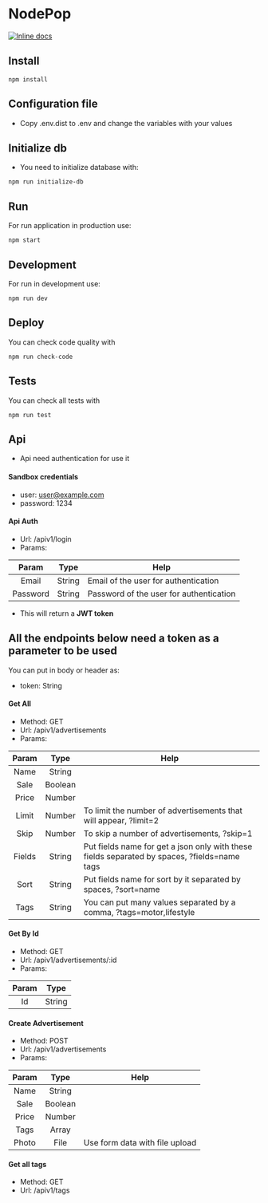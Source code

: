 # NodePop

[![Inline docs](http://inch-ci.org/github/mazetuski/06_Practica_Node_Avanzado.svg?branch=master)](http://inch-ci.org/github/mazetuski/06_Practica_Node_Avanzado)

## Install

```
npm install
```

## Configuration file

- Copy .env.dist to .env and change the variables with your values

## Initialize db

- You need to initialize database with:

```
npm run initialize-db
```

## Run

For run application in production use:

```
npm start
```

## Development

For run in development use:

```
npm run dev
```

## Deploy

You can check code quality with 

```
npm run check-code
```

## Tests

You can check all tests with 

```
npm run test
```

## Api

- Api need authentication for use it

#### Sandbox credentials

- user: user@example.com
- password: 1234

#### Api Auth

- Url: /apiv1/login
- Params:

| Param     | Type    | Help  |
| :-------: |:-------:| ----- |
| Email     | String  |  Email of the user for authentication  |
| Password  | String  |  Password of the user for authentication |

- This will return a **JWT token**

## All the endpoints below need a token as a parameter to be used

You can put in body or header as:
- token: String

#### Get All

- Method: GET
- Url: /apiv1/advertisements
- Params:

| Param     | Type    | Help  |
| :-------: |:-------:| ----- |
| Name      | String  |       |
| Sale      | Boolean |       |
| Price     | Number  |       |
| Limit     | Number  |  To limit the number of advertisements that will appear, ?limit=2    |
| Skip      | Number  |  To skip a number of advertisements, ?skip=1     |
| Fields    | String  |  Put fields name for get a json only with these fields separated by spaces, ?fields=name tags      |
| Sort      | String  |  Put fields name for sort by it separated by spaces, ?sort=name      |
| Tags      | String  |  You can put many values ​​separated by a comma, ?tags=motor,lifestyle     |

    
#### Get By Id

- Method: GET
- Url: /apiv1/advertisements/:id
- Params:

| Param     | Type    |
| :-------: |:-------:|
| Id        | String  |

#### Create Advertisement

- Method: POST
- Url: /apiv1/advertisements
- Params:

| Param     | Type    | Help  |
| :-------: |:-------:|:-----:|
| Name      | String  |       |
| Sale      | Boolean |       |
| Price     | Number  |       |
| Tags      | Array   |       |
| Photo     | File    |  Use form data with file upload  |

#### Get all tags

- Method: GET
- Url: /apiv1/tags